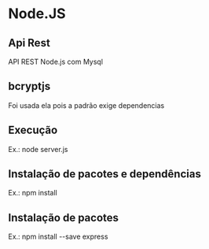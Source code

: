 # Node.JS
## Api Rest

API REST Node.js com Mysql

## bcryptjs
Foi usada ela pois a padrão exige dependencias

## Execução
Ex.: node server.js


## Instalação de pacotes e dependências
Ex.: npm install

## Instalação de pacotes
Ex.: npm install --save express
